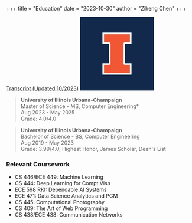+++
title = "Education"
date = "2023-10-30"
author = "Ziheng Chen"
+++

[Transcript (Updated 10/2023)](/transcript.pdf)
![University of Illinois Urbana-Champaign](/images/uiuc.jpg#center)

> **University of Illinois Urbana-Champaign**  
> Master of Science - MS, Computer Engineering*  
> Aug 2023 - May 2025  
> Grade: 4.0/4.0  

> **University of Illinois Urbana-Champaign**  
> Bachelor of Science - BS, Computer Engineering  
> Aug 2019 - May 2023  
> Grade: 3.99/4.0, Highest Honor, James Scholar, Dean's List

### Relevant Coursework
- CS 446/ECE 449: Machine Learning
- CS 444: Deep Learning for Compt Visn
- ECE 598 RKI: Dependable AI Systems
- ECE 471: Data Science Analytics and PGM
- CS 445: Computational Photography
- CS 409: The Art of Web Programming
- CS 438/ECE 438: Communication Networks